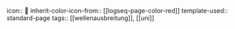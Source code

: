 icon:: 🎇
inherit-color-icon-from:: [[logseq-page-color-red]] 
template-used:: standard-page
tags:: [[wellenausbreitung]], [[uni]]
